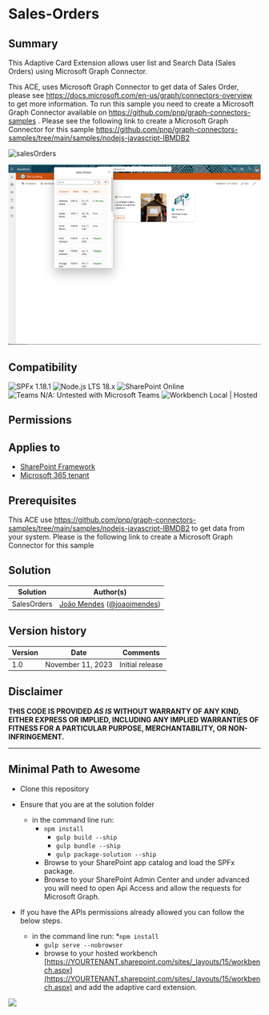 # Sales-Orders

## Summary

This Adaptive Card Extension allows user  list and Search Data (Sales Orders) using Microsoft Graph Connector.

This ACE, uses  Microsoft Graph Connector to get data of Sales Order, please see <https://docs.microsoft.com/en-us/graph/connectors-overview> to get more information. To run this sample you need to create a Microsoft Graph Connector available on <https://github.com/pnp/graph-connectors-samples> . Please see the following link to create a Microsoft Graph Connector  for this sample <https://github.com/pnp/graph-connectors-samples/tree/main/samples/nodejs-javascript-IBMDB2>

![salesOrders](./assets/SalesOrders.gif)

![SalesOrders](./assets/SalesOrders.png)

## Compatibility

![SPFx 1.18.1](https://img.shields.io/badge/SPFx-1.18.1-green.svg)
![Node.js LTS 18.x](https://img.shields.io/badge/Node.js-LTS%2018.x-green.svg)
![SharePoint Online](https://img.shields.io/badge/SharePoint-Online-yellow.svg)
![Teams N/A: Untested with Microsoft Teams](https://img.shields.io/badge/Teams-N%2FA-lightgrey.svg "Untested with Microsoft Teams")
![Workbench Local | Hosted](https://img.shields.io/badge/Workbench-Local%20%7C%20Hosted-green.svg)

## Permissions

## Applies to

- [SharePoint Framework](https://docs.microsoft.com/sharepoint/dev/spfx/sharepoint-framework-overview)
- [Microsoft 365 tenant](https://docs.microsoft.com/sharepoint/dev/spfx/set-up-your-development-environment)

## Prerequisites

This ACE use <https://github.com/pnp/graph-connectors-samples/tree/main/samples/nodejs-javascript-IBMDB2>  to get data from your system. Please is the following link to create a Microsoft Graph Connector  for this sample

## Solution

| Solution             | Author(s)                                                                                                      |
| -------------------- | -------------------------------------------------------------------------------------------------------------- |
| SalesOrders | [João Mendes](https://github.com/joaojmendes) ([@joaojmendes](https://twitter.com/joaojmendes)) |

## Version history

| Version | Date              | Comments        |
| ------- | ----------------- | --------------- |
| 1.0     | November 11, 2023 | Initial release |

## Disclaimer

**THIS CODE IS PROVIDED *AS IS* WITHOUT WARRANTY OF ANY KIND, EITHER EXPRESS OR IMPLIED, INCLUDING ANY IMPLIED WARRANTIES OF FITNESS FOR A PARTICULAR PURPOSE, MERCHANTABILITY, OR NON-INFRINGEMENT.**

---

## Minimal Path to Awesome

- Clone this repository
- Ensure that you are at the solution folder

  - in the command line run:
    - `npm install`
      - `gulp build --ship`
      - `gulp bundle --ship`
      - `gulp package-solution --ship`
    - Browse to your SharePoint app catalog and load the SPFx package.
    - Browse to your SharePoint Admin Center and under advanced you will need to open Api Access and allow the requests for Microsoft Graph.
- If you have the APIs permissions already allowed you can follow the below steps.

  - in the command line run:
    *`npm install`
    - `gulp serve --nobrowser`
    - browse to your hosted workbench [https://YOURTENANT.sharepoint.com/sites/_layouts/15/workbench.aspx](https://YOURTENANT.sharepoint.com/sites/_layouts/15/workbench.aspx) and add the adaptive card extension.
<img src="https://pnptelemetry.azurewebsites.net/sp-dev-fx-aces/samples/ImageCard-Sales-Orders" />
